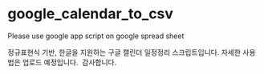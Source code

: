# google_calendar_to_csv
Please use google app script on google spread sheet

정규표현식 기반, 한글을 지원하는 구글 캘린더 일정정리 스크립트입니다. 자세한 사용법은 업로드 예정입니다.  감사합니다. 
